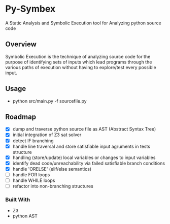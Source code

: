 # Py-Symbex

A Static Analysis and Symbolic Execution tool for Analyzing python source code

## Overview

Symbolic Execution is the technique of analyzing source code for the purpose of identifying sets of inputs which lead programs through the various paths of execution without having to explore/test every possible input.

## Usage

* python src/main.py -f sourcefile.py

## Roadmap

- [X] dump and traverse python source file as AST (Abstract Syntax Tree)
- [X] initial integration of Z3 sat solver
- [X] detect IF branching
- [X] handle line traversal and store satisfiable input agruments in tests structure
- [X] handling (store/update) local variables or changes to input variables
- [X] identify dead code/unreachability via failed satisfiable branch conditions
- [X] handle 'ORELSE' (elif/else semantics)
- [ ] handle FOR loops
- [ ] handle WHILE loops
- [ ] refactor into non-branching structures

### Built With

* Z3
* python AST

